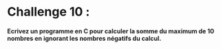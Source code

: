 # Challenge 10 :

#### Ecrivez un programme en C pour calculer la somme du maximum de 10 nombres en ignorant les nombres négatifs du calcul.